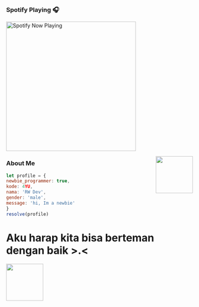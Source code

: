 

### Spotify Playing 🎧

[<img src="https://spotify-rtwone.vercel.app/api/spotify-playing" alt="Spotify Now Playing" width="350" />](https://open.spotify.com/playlist/06AfY6s3OeJOj8gahMwfHO?si=L1czs858Qc-Fkc2Bz8UHWw&utm_source=copy-link)

<img align='right' src="https://media.giphy.com/media/M9gbBd9nbDrOTu1Mqx/giphy.gif" width="100">

### About Me
```js
let profile = {
newbie_programmer: true,
kode: 4YU,
nama: 'RW Dev',
gender: 'male',
message: 'hi, Im a newbie'
}
resolve(profile)
```


# Aku harap kita bisa berteman dengan baik >.< 
<img src="https://c.tenor.com/-169fSymeTgAAAAi/anime-girl.gif" width="100">  
